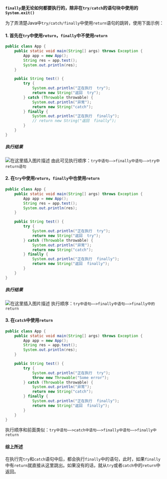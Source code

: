 ﻿**`finally`是无论如何都要执行的，除非在`try/catch`的语句块中使用的`System.exit()`**

为了弄清楚Java中`try/catch/finally`中使用`return`语句的跳转，使用下面示例：

#### 1. 首先在`try`中使用`return`，`finally`中不使用`return`
```java
public class App {
    public static void main(String[] args) throws Exception {
        App app = new App();
        String res = app.test();
        System.out.println(res);
    }

    public String test() {
        try {
            System.out.println("正在执行  try");
            return new String("返回  try");
        } catch (Throwable throwable) {
            System.out.println("异常");
            return new String("catch");
        } finally {
            System.out.println("正在执行  finally");
            // return new String("返回  finally");
        }
    }
}
```
##### 执行结果
![在这里插入图片描述](https://img-blog.csdnimg.cn/20201227210312684.png)
由此可见执行顺序：`try中语句——>finally中语句——>try中return语句`

#### 2. 在`try`中使用`return`，`finally`中也使用`return`

```java
public class App {
    public static void main(String[] args) throws Exception {
        App app = new App();
        String res = app.test();
        System.out.println(res);
    }

    public String test() {
        try {
            System.out.println("正在执行  try");
            return new String("返回  try");
        } catch (Throwable throwable) {
            System.out.println("异常");
            return new String("catch");
        } finally {
            System.out.println("正在执行  finally");
            return new String("返回  finally");
        }
    }
}

```
##### 执行结果
![在这里插入图片描述](https://img-blog.csdnimg.cn/20201227210507639.png)
执行顺序：`try中语句——>finally中语句——>finally中的return`

#### 3. 在`catch`中使用`return`

```java
public class App {
    public static void main(String[] args) throws Exception {
        App app = new App();
        String res = app.test();
        System.out.println(res);
    }

    public String test() {
        try {
            System.out.println("正在执行  try");
            throw new Throwable("Some error");
        } catch (Throwable throwable) {
            System.out.println("异常");
            return new String("catch");
        } finally {
            System.out.println("正在执行  finally");
            return new String("返回  finally");
        }
    }
}

```
执行顺序和前面类似：`try中语句——>catch中语句——>finally中语句——>finally中return`

#### 综上所述
在执行完`try`和`catch`语句中后，都会执行`finally`中的语句，此时，如果`finally`中有`return`就直接从这里跳出。如果没有的话，就从`try`或者`catch`中的`return`中返回。
